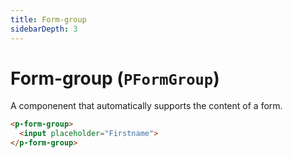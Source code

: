 ```yaml
---
title: Form-group
sidebarDepth: 3
---
```


# Form-group (`PFormGroup`)

A componenent that automatically supports the content of a form.

```html
<p-form-group>
  <input placeholder="Firstname">
</p-form-group>
```

<prop-table :component="compRef"></prop-table>

<script>
import PFormGroup from '../../../src/components/form-group/form-group.vue';

export default {
  data() {
    return {
      compRef: PFormGroup,
    };
  },
}
</script>
